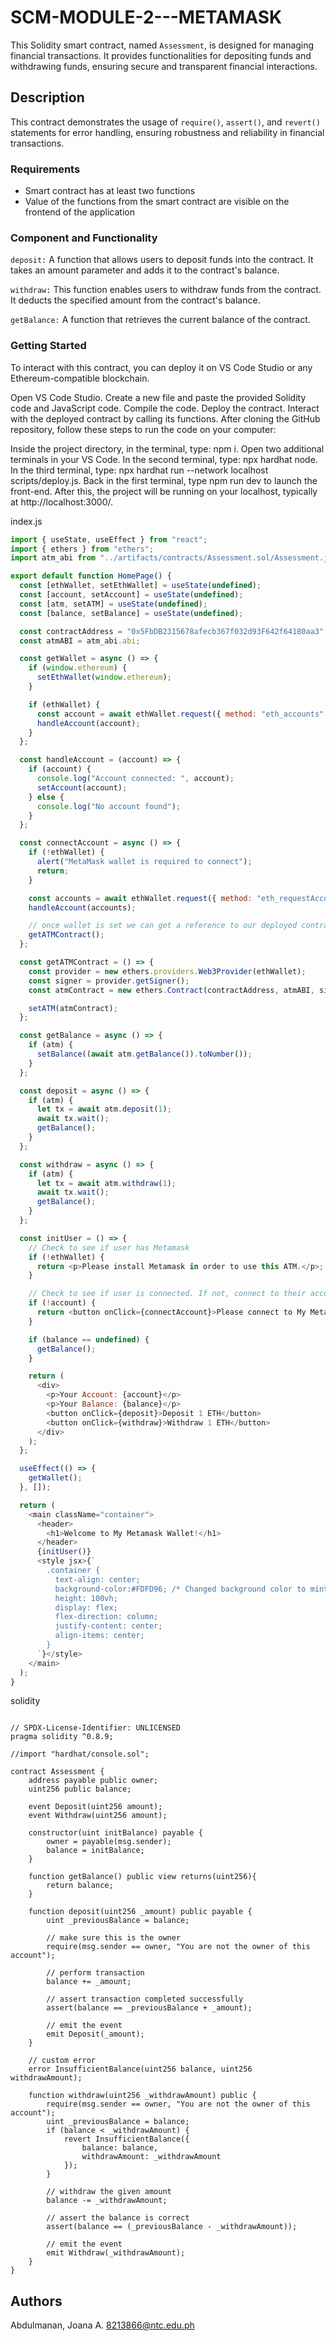 # SCM-MODULE-2---METAMASK

This Solidity smart contract, named `Assessment`, is designed for managing financial transactions. It provides functionalities for depositing funds and withdrawing funds, ensuring secure and transparent financial interactions.

## Description

This contract demonstrates the usage of `require()`, `assert()`, and `revert()` statements for error handling, ensuring robustness and reliability in financial transactions.

### Requirements

- Smart contract has at least two functions
- Value of the functions from the smart contract are visible on the frontend of the application

### Component and Functionality

`deposit:` A function that allows users to deposit funds into the contract. It takes an amount parameter and adds it to the contract's balance.

`withdraw:` This function enables users to withdraw funds from the contract. It deducts the specified amount from the contract's balance.

`getBalance:` A function that retrieves the current balance of the contract.

### Getting Started
To interact with this contract, you can deploy it on VS Code Studio or any Ethereum-compatible blockchain.

Open VS Code Studio.
Create a new file and paste the provided Solidity code and JavaScript code.
Compile the code.
Deploy the contract.
Interact with the deployed contract by calling its functions.
After cloning the GitHub repository, follow these steps to run the code on your computer:

Inside the project directory, in the terminal, type: npm i.
Open two additional terminals in your VS Code.
In the second terminal, type: npx hardhat node.
In the third terminal, type: npx hardhat run --network localhost scripts/deploy.js.
Back in the first terminal, type npm run dev to launch the front-end.
After this, the project will be running on your localhost, typically at http://localhost:3000/.

index.js
```index.js
import { useState, useEffect } from "react";
import { ethers } from "ethers";
import atm_abi from "../artifacts/contracts/Assessment.sol/Assessment.json";

export default function HomePage() {
  const [ethWallet, setEthWallet] = useState(undefined);
  const [account, setAccount] = useState(undefined);
  const [atm, setATM] = useState(undefined);
  const [balance, setBalance] = useState(undefined);

  const contractAddress = "0x5FbDB2315678afecb367f032d93F642f64180aa3";
  const atmABI = atm_abi.abi;

  const getWallet = async () => {
    if (window.ethereum) {
      setEthWallet(window.ethereum);
    }

    if (ethWallet) {
      const account = await ethWallet.request({ method: "eth_accounts" });
      handleAccount(account);
    }
  };

  const handleAccount = (account) => {
    if (account) {
      console.log("Account connected: ", account);
      setAccount(account);
    } else {
      console.log("No account found");
    }
  };

  const connectAccount = async () => {
    if (!ethWallet) {
      alert("MetaMask wallet is required to connect");
      return;
    }

    const accounts = await ethWallet.request({ method: "eth_requestAccounts" });
    handleAccount(accounts);

    // once wallet is set we can get a reference to our deployed contract
    getATMContract();
  };

  const getATMContract = () => {
    const provider = new ethers.providers.Web3Provider(ethWallet);
    const signer = provider.getSigner();
    const atmContract = new ethers.Contract(contractAddress, atmABI, signer);

    setATM(atmContract);
  };

  const getBalance = async () => {
    if (atm) {
      setBalance((await atm.getBalance()).toNumber());
    }
  };

  const deposit = async () => {
    if (atm) {
      let tx = await atm.deposit(1);
      await tx.wait();
      getBalance();
    }
  };

  const withdraw = async () => {
    if (atm) {
      let tx = await atm.withdraw(1);
      await tx.wait();
      getBalance();
    }
  };

  const initUser = () => {
    // Check to see if user has Metamask
    if (!ethWallet) {
      return <p>Please install Metamask in order to use this ATM.</p>;
    }

    // Check to see if user is connected. If not, connect to their account
    if (!account) {
      return <button onClick={connectAccount}>Please connect to My Metamask wallet</button>;
    }

    if (balance == undefined) {
      getBalance();
    }

    return (
      <div>
        <p>Your Account: {account}</p>
        <p>Your Balance: {balance}</p>
        <button onClick={deposit}>Deposit 1 ETH</button>
        <button onClick={withdraw}>Withdraw 1 ETH</button>
      </div>
    );
  };

  useEffect(() => {
    getWallet();
  }, []);

  return (
    <main className="container">
      <header>
        <h1>Welcome to My Metamask Wallet!</h1>
      </header>
      {initUser()}
      <style jsx>{`
        .container {
          text-align: center;
          background-color:#FDFD96; /* Changed background color to mint green */
          height: 100vh;
          display: flex;
          flex-direction: column;
          justify-content: center;
          align-items: center;
        }
      `}</style>
    </main>
  );
}

```
solidity
```solidity

// SPDX-License-Identifier: UNLICENSED
pragma solidity ^0.8.9;

//import "hardhat/console.sol";

contract Assessment {
    address payable public owner;
    uint256 public balance;

    event Deposit(uint256 amount);
    event Withdraw(uint256 amount);

    constructor(uint initBalance) payable {
        owner = payable(msg.sender);
        balance = initBalance;
    }

    function getBalance() public view returns(uint256){
        return balance;
    }

    function deposit(uint256 _amount) public payable {
        uint _previousBalance = balance;

        // make sure this is the owner
        require(msg.sender == owner, "You are not the owner of this account");

        // perform transaction
        balance += _amount;

        // assert transaction completed successfully
        assert(balance == _previousBalance + _amount);

        // emit the event
        emit Deposit(_amount);
    }

    // custom error
    error InsufficientBalance(uint256 balance, uint256 withdrawAmount);

    function withdraw(uint256 _withdrawAmount) public {
        require(msg.sender == owner, "You are not the owner of this account");
        uint _previousBalance = balance;
        if (balance < _withdrawAmount) {
            revert InsufficientBalance({
                balance: balance,
                withdrawAmount: _withdrawAmount
            });
        }

        // withdraw the given amount
        balance -= _withdrawAmount;

        // assert the balance is correct
        assert(balance == (_previousBalance - _withdrawAmount));

        // emit the event
        emit Withdraw(_withdrawAmount);
    }
}

```

## Authors
Abdulmanan, Joana A. 8213866@ntc.edu.ph
